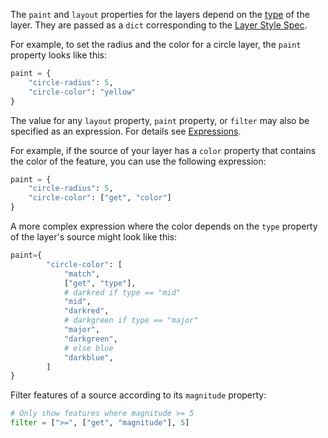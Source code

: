 The `paint` and `layout` properties for the layers depend on the [type](../api/layer/#maplibre.LayerType) of the layer.
They are passed as a `dict` corresponding to the [Layer Style Spec](https://maplibre.org/maplibre-style-spec/layers/).

For example, to set the radius and the color for a circle layer, the `paint` property looks like this:

```python
paint = {
    "circle-radius": 5,
    "circle-color": "yellow"
}
```

The value for any `layout` property, `paint` property, or `filter` may also be specified as an expression.
For details see [Expressions](https://maplibre.org/maplibre-style-spec/expressions/).

For example, if the source of your layer has a `color` property that contains the color of the feature,
you can use the following expression:

```python
paint = {
    "circle-radius": 5,
    "circle-color": ["get", "color"]
}
```

A more complex expression where the color depends on the `type` property of the layer's source might look like this:

```python
paint={
        "circle-color": [
            "match",
            ["get", "type"],
            # darkred if type == "mid"
            "mid",
            "darkred",
            # darkgreen if type == "major"
            "major",
            "darkgreen",
            # else blue
            "darkblue",
        ]
}
```

Filter features of a source according to its `magnitude` property:

```python
# Only show features where magnitude >= 5
filter = [">=", ["get", "magnitude"], 5]
```
